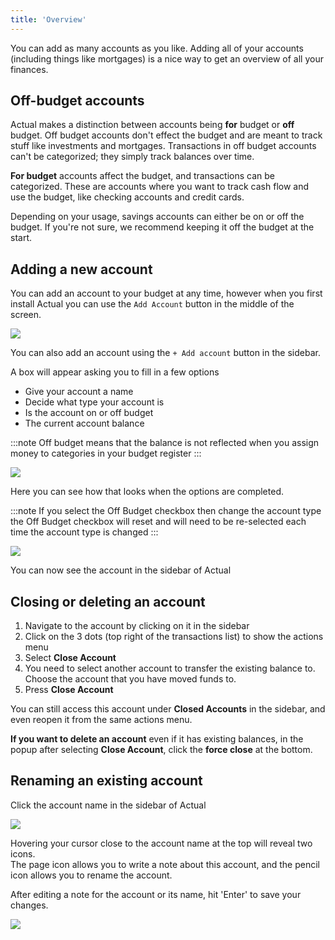 ```yaml
---
title: 'Overview'
---
```


You can add as many accounts as you like. Adding all of your accounts (including things like mortgages) is a nice way to get an overview of all your finances.

## Off-budget accounts

Actual makes a distinction between accounts being **for** budget or **off** budget. Off budget accounts don't effect the budget and are meant to track stuff like investments and mortgages. Transactions in off budget accounts can't be categorized; they simply track balances over time.

**For budget** accounts affect the budget, and transactions can be categorized. These are accounts where you want to track cash flow and use the budget, like checking accounts and credit cards.

Depending on your usage, savings accounts can either be on or off the budget. If you're not sure, we recommend keeping it off the budget at the start.

## Adding a new account

You can add an account to your budget at any time, however when you first install Actual you can use the `Add Account` button in the middle of the screen.

![](/img/add-account/AddAccount.png)

You can also add an account using the `+ Add account` button in the sidebar.

A box will appear asking you to fill in a few options

- Give your account a name
- Decide what type your account is
- Is the account on or off budget
- The current account balance

:::note
Off budget means that the balance is not reflected when you assign money to categories in your budget register
:::

![](/img/add-account/CreateAccount.png)

Here you can see how that looks when the options are completed.

:::note
If you select the Off Budget checkbox then change the account type the Off Budget checkbox will reset and will need to be re-selected each time the account type is changed
:::

![](/img/add-account/NewBudget.png)

You can now see the account in the sidebar of Actual

## Closing or deleting an account

1. Navigate to the account by clicking on it in the sidebar
2. Click on the 3 dots (top right of the transactions list) to show the actions menu
3. Select **Close Account**
4. You need to select another account to transfer the existing balance to. Choose the account that you have moved funds to.
5. Press **Close Account**

You can still access this account under **Closed Accounts** in the sidebar, and even reopen it from the same actions menu.

**If you want to delete an account** even if it has existing balances, in the popup after selecting **Close Account**, click the **force close** at the bottom.

## Renaming an existing account

Click the account name in the sidebar of Actual

![](/img/add-account/SidebarAccountList@2x.png)

Hovering your cursor close to the account name at the top will reveal two icons.  
The page icon allows you to write a note about this account, and the pencil icon allows you to rename the account.

After editing a note for the account or its name, hit 'Enter' to save your changes.

![](/img/add-account/AccountNameEdit.png)
